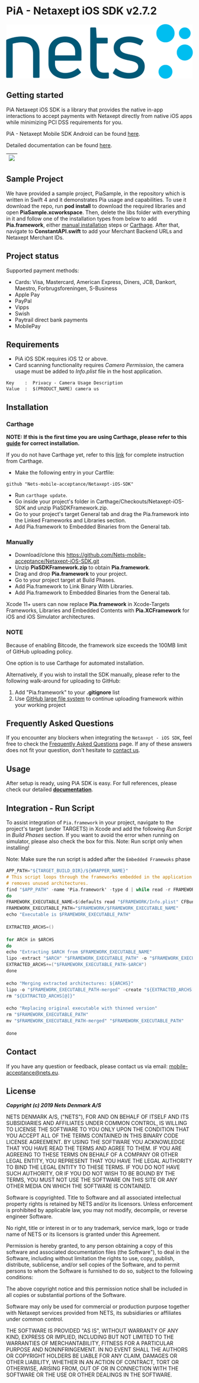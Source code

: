 # PiA - Netaxept iOS SDK v2.7.2

![](./Resources/NetsLogo.jpg)

## Getting started

PiA Netaxept iOS SDK is a library that provides the native in-app interactions to accept payments with Netaxept directly from native iOS apps while minimizing PCI DSS requirements for you.

PiA - Netaxept Mobile SDK Android can be found [here](https://github.com/Nets-mobile-acceptance/Netaxept-Android-SDK).

Detailed documentation can be found [here](https://nets-mobile-acceptance.github.io/Netaxept-iOS-SDK/).

| ![](./Resources/pia-demo.gif)  | 
| --- |

## Sample Project

We have provided a sample project, PiaSample, in the repository which is written in Swift 4 and it demonstrates Pia usage and capabilities. To use it download the repo, run **pod install** to download the required libraries and open **PiaSample.xcworkspace**. Then, delete the libs folder with everything in it and follow one of the installation types from below to add **Pia.framework**, either [manual installation](#manually) steps or [Carthage](#carthage). After that, navigate to **ConstantAPI.swift** to add your Merchant Backend URLs and Netaxept Merchant IDs.

## Project status
Supported payment methods:
* Cards: Visa, Mastercard, American Express, Diners, JCB, Dankort, Maestro, Forbrugsforeningen, S-Business
* Apple Pay
* PayPal
* Vipps
* Swish
* Paytrail direct bank payments
* MobilePay

## Requirements
* PiA iOS SDK requires iOS 12 or above.
* Card scanning functionality requires *Camera Permission*, the camera usage must be added to *Info.plist* file in the host application.

```
Key    :  Privacy - Camera Usage Description   
Value  :  $(PRODUCT_NAME) camera us
```

## Installation
### Carthage
**NOTE: If this is the first time you are using Carthage, please refer to this [guide](https://github.com/Carthage/Carthage#adding-frameworks-to-an-application) for correct installation.**

If you do not have Carthage yet, refer to this [link](https://github.com/Carthage/Carthage) for complete instruction from Carthage.

* Make the following entry in your Cartfile:

```
github "Nets-mobile-acceptance/Netaxept-iOS-SDK"
```

* Run `carthage update`.
* Go inside your project's folder in Carthage/Checkouts/Netaxept-iOS-SDK and unzip PiaSDKFramework.zip.
* Go to your project's target General tab and drag the Pia.framework into the Linked Frameworks and Libraries section.
* Add Pia.framework to Embedded Binaries from the General tab.


### Manually
* Download/clone this https://github.com/Nets-mobile-acceptance/Netaxept-iOS-SDK.git
* Unzip **PiaSDKFramework.zip** to obtain **Pia.framework**.
* Drag and drop **Pia.framework** to your project.
* Go to your project target at Build Phases.
* Add Pia.framework to Link Binary With Libraries.
* Add Pia.framework to Embedded Binaries from the General tab.

Xcode 11+ users can now replace **Pia.framework** in Xcode-Targets Frameworks, Libraries and Embedded Contents with **Pia.XCFramework** for iOS and iOS Simulator architectures.

### NOTE
Because of enabling Bitcode, the framework size exceeds the 100MB limit of GitHub uploading policy.

One option is to use Carthage for automated installation.

Alternatively, if you wish to install the SDK manually, please refer to the following walk-around for uploading to GitHub:
1. Add "Pia.framework" to your **.gitignore** list
2. Use [GitHub large file system](https://git-lfs.github.com/) to continue uploading framework within your working project

## Frequently Asked Questions
If you encounter any blockers when integrating the `Netaxept - iOS SDK`, feel free to check the [Frequently Asked Questions](https://nets-mobile-acceptance.github.io/Netaxept-iOS-SDK/53-faqs.html) page. If any of these answers does not fit your question, don't hesitate to [contact us](#contact).

## Usage
After setup is ready, using PiA SDK is easy. For full references, please check our detailed [**documentation**](https://nets-mobile-acceptance.github.io/Netaxept-iOS-SDK/).


## Integration - Run Script

To assist integration of `Pia.framework` in your project, navigate to the project's target (under TARGETS) in Xcode and add the following _Run Script_ in _Build Phases_ section. If you want to avoid the error when running on simulator, please also check the box for this. Note: Run script only when installing!

Note: Make sure the run script is added after the ```Embedded Framewoks``` phase

```objective-C
APP_PATH="${TARGET_BUILD_DIR}/${WRAPPER_NAME}" 
# This script loops through the frameworks embedded in the application and 
# removes unused architectures. 
find "$APP_PATH" -name 'Pia.framework' -type d | while read -r FRAMEWORK 
do 
FRAMEWORK_EXECUTABLE_NAME=$(defaults read "$FRAMEWORK/Info.plist" CFBundleExecutable) 
FRAMEWORK_EXECUTABLE_PATH="$FRAMEWORK/$FRAMEWORK_EXECUTABLE_NAME" 
echo "Executable is $FRAMEWORK_EXECUTABLE_PATH" 
  
EXTRACTED_ARCHS=() 
  
for ARCH in $ARCHS 
do 
echo "Extracting $ARCH from $FRAMEWORK_EXECUTABLE_NAME" 
lipo -extract "$ARCH" "$FRAMEWORK_EXECUTABLE_PATH" -o "$FRAMEWORK_EXECUTABLE_PATH-$ARCH" 
EXTRACTED_ARCHS+=("$FRAMEWORK_EXECUTABLE_PATH-$ARCH") 
done 
  
echo "Merging extracted architectures: ${ARCHS}" 
lipo -o "$FRAMEWORK_EXECUTABLE_PATH-merged" -create "${EXTRACTED_ARCHS[@]}" 
rm "${EXTRACTED_ARCHS[@]}" 
  
echo "Replacing original executable with thinned version" 
rm "$FRAMEWORK_EXECUTABLE_PATH" 
mv "$FRAMEWORK_EXECUTABLE_PATH-merged" "$FRAMEWORK_EXECUTABLE_PATH" 
  
done 
```

## Contact
If you have any question or feedback, please contact us via email: mobile-acceptance@nets.eu.

License
----

*****Copyright (c) 2019 Nets Denmark A/S*****


NETS DENMARK A/S, ("NETS"), FOR AND ON BEHALF OF ITSELF AND ITS SUBSIDIARIES AND AFFILIATES UNDER COMMON CONTROL, IS WILLING TO LICENSE THE SOFTWARE TO YOU ONLY UPON THE CONDITION THAT YOU ACCEPT ALL OF THE TERMS CONTAINED IN THIS BINARY CODE LICENSE AGREEMENT. BY USING THE SOFTWARE YOU ACKNOWLEDGE THAT YOU HAVE READ THE TERMS AND AGREE TO THEM. IF YOU ARE AGREEING TO THESE TERMS ON BEHALF OF A COMPANY OR OTHER LEGAL ENTITY, YOU REPRESENT THAT YOU HAVE THE LEGAL AUTHORITY TO BIND THE LEGAL ENTITY TO THESE TERMS. IF YOU DO NOT HAVE SUCH AUTHORITY, OR IF YOU DO NOT WISH TO BE BOUND BY THE TERMS, YOU MUST NOT USE THE SOFTWARE ON THIS SITE OR ANY OTHER MEDIA ON WHICH THE SOFTWARE IS CONTAINED.

Software is copyrighted. Title to Software and all associated intellectual property rights is retained by NETS and/or its licensors. Unless enforcement is prohibited by applicable law, you may not modify, decompile, or reverse engineer Software.

No right, title or interest in or to any trademark, service mark, logo or trade name of NETS or its licensors is granted under this Agreement.

Permission is hereby granted, to any person obtaining a copy of this software and associated documentation files (the Software"), to deal in the Software, including without limitation the rights to use, copy, publish, distribute, sublicense, and/or sell copies of the Software, and to permit persons to whom the Software is furnished to do so, subject to the following conditions:

The above copyright notice and this permission notice shall be included in all copies or substantial portions of the Software.

Software may only be used for commercial or production purpose together with Netaxept services provided from NETS, its subsidiaries or affiliates under common control.

THE SOFTWARE IS PROVIDED "AS IS", WITHOUT WARRANTY OF ANY KIND, EXPRESS OR IMPLIED, INCLUDING BUT NOT LIMITED TO THE WARRANTIES OF MERCHANTABILITY, FITNESS FOR A PARTICULAR PURPOSE AND NONINFRINGEMENT. IN NO EVENT SHALL THE AUTHORS OR COPYRIGHT HOLDERS BE LIABLE FOR ANY CLAIM, DAMAGES OR OTHER LIABILITY, WHETHER IN AN ACTION OF CONTRACT, TORT OR OTHERWISE, ARISING FROM, OUT OF OR IN CONNECTION WITH THE SOFTWARE OR THE USE OR OTHER DEALINGS IN THE SOFTWARE.
